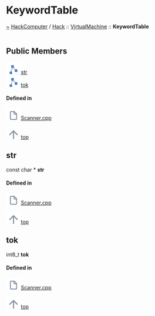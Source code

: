 <a id="keywordtable"></a>
<h1>KeywordTable</h1>
<a id="a01346"></a>
<a href="https://github.com/CharlesCarley/HackComputer#~">~</a>
<a href="index.md#index">HackComputer</a>
<span class="inline-text">/</span>
<a href="a00894.md#hack">Hack</a>
<span class="inline-text">::</span>
<a href="a00902.md#virtualmachine">VirtualMachine</a>
<span class="inline-text">::</span>
<span class="bold-text"><b>KeywordTable</b></span>
<br/>
<br/>
<a id="public-members"></a>
<h2>Public Members</h2>
<span class="icon-list-item"><a href="#str" class="icon-list-item"><img src="../images/class.svg" class="icon-list-item"/><span class="icon-list-item">str</span>
</a>
</span>
<br/>
<span class="icon-list-item"><a href="#tok" class="icon-list-item"><img src="../images/class.svg" class="icon-list-item"/><span class="icon-list-item">tok</span>
</a>
</span>
<br/>
<a id="defined-in"></a>
<h4>Defined in</h4>
<span class="icon-list-item"><a href="https://github.com/CharlesCarley/HackComputer/blob/master/Source/VirtualMachine/Scanner.cpp#L31" class="icon-list-item"><img src="../images/file.svg" class="icon-list-item"/><span class="icon-list-item">Scanner.cpp</span>
</a>
</span>
<br/>
<br/>
<span class="icon-list-item"><a href="#keywordtable" class="icon-list-item"><img src="../images/jumpToTop.svg" class="icon-list-item"/><span class="icon-list-item">top</span>
</a>
</span>
<a id="str"></a>
<h2>str</h2>
<span class="inline-text">const char *</span>
<span class="bold-text"><b>str</b></span>
<br/>
<a id="defined-in"></a>
<h4>Defined in</h4>
<span class="icon-list-item"><a href="https://github.com/CharlesCarley/HackComputer/blob/master/Source/VirtualMachine/Scanner.cpp#L32" class="icon-list-item"><img src="../images/file.svg" class="icon-list-item"/><span class="icon-list-item">Scanner.cpp</span>
</a>
</span>
<br/>
<br/>
<span class="icon-list-item"><a href="#keywordtable" class="icon-list-item"><img src="../images/jumpToTop.svg" class="icon-list-item"/><span class="icon-list-item">top</span>
</a>
</span>
<br/>
<a id="tok"></a>
<h2>tok</h2>
<span class="inline-text">int8_t</span>
<span class="bold-text"><b>tok</b></span>
<br/>
<a id="defined-in"></a>
<h4>Defined in</h4>
<span class="icon-list-item"><a href="https://github.com/CharlesCarley/HackComputer/blob/master/Source/VirtualMachine/Scanner.cpp#L33" class="icon-list-item"><img src="../images/file.svg" class="icon-list-item"/><span class="icon-list-item">Scanner.cpp</span>
</a>
</span>
<br/>
<br/>
<span class="icon-list-item"><a href="#keywordtable" class="icon-list-item"><img src="../images/jumpToTop.svg" class="icon-list-item"/><span class="icon-list-item">top</span>
</a>
</span>
<br/>
</div>
</div>
</body>
</html>
